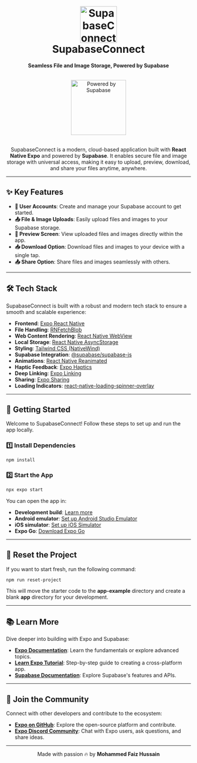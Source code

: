 <!-- SupabaseConnect README -->

<div align="center">
  <h1 align="center">
    <img 
      src="https://github.com/user-attachments/assets/2701a4b5-a364-44f5-9ca6-4b9d9dbbae20" 
      alt="SupabaseConnect Logo" 
      width="100" 
    />
    <br />
    SupabaseConnect
  </h1>
  <p align="center">
    <strong>Seamless File and Image Storage, Powered by Supabase</strong>
  </p>
  <br />
  <a href="https://supabase.com" target="_blank">
    <img 
      src="https://supabase.com/_next/image?url=https%3A%2F%2Ffrontend-assets.supabase.com%2Fwww%2F958cebbb2b8a%2F_next%2Fstatic%2Fmedia%2Fsupabase-logo-wordmark--dark.b36ebb5f.png&w=256&q=75&dpl=dpl_BakCk7MCcicyGwMdqKBzF7heZ3L6" 
      alt="Powered by Supabase" 
      width="150" 
    />
  </a>
</div>

<br />

<div align="center">
  <p>
    SupabaseConnect is a modern, cloud-based application built with <strong>React Native Expo</strong> and powered by <strong>Supabase</strong>. It enables secure file and image storage with universal access, making it easy to upload, preview, download, and share your files anytime, anywhere.
  </p>
</div>

---

## ✨ Key Features

- **🔐 User Accounts**: Create and manage your Supabase account to get started.
- **📤 File & Image Uploads**: Easily upload files and images to your Supabase storage.
- **👀 Preview Screen**: View uploaded files and images directly within the app.
- **📥 Download Option**: Download files and images to your device with a single tap.
- **📤 Share Option**: Share files and images seamlessly with others.

---

## 🛠 Tech Stack

SupabaseConnect is built with a robust and modern tech stack to ensure a smooth and scalable experience:

- **Frontend**: [Expo React Native](https://expo.dev/)
- **File Handling**: [RNFetchBlob](https://www.npmjs.com/package/rn-fetch-blob)
- **Web Content Rendering**: [React Native WebView](https://www.npmjs.com/package/react-native-webview)
- **Local Storage**: [React Native AsyncStorage](https://react-native-async-storage.github.io/async-storage/)
- **Styling**: [Tailwind CSS (NativeWind)](https://www.nativewind.dev/)
- **Supabase Integration**: [@supabase/supabase-js](https://supabase.com/docs/reference/javascript/)
- **Animations**: [React Native Reanimated](https://docs.swmansion.com/react-native-reanimated/)
- **Haptic Feedback**: [Expo Haptics](https://docs.expo.dev/versions/latest/sdk/haptics/)
- **Deep Linking**: [Expo Linking](https://docs.expo.dev/versions/latest/sdk/linking/)
- **Sharing**: [Expo Sharing](https://docs.expo.dev/versions/latest/sdk/sharing/)
- **Loading Indicators**: [react-native-loading-spinner-overlay](https://www.npmjs.com/package/react-native-loading-spinner-overlay)

---

## 🎉 Getting Started

Welcome to SupabaseConnect! Follow these steps to set up and run the app locally.

### 1️⃣ Install Dependencies

```bash
npm install
```

### 2️⃣ Start the App

```bash
npx expo start
```

You can open the app in:

- **Development build**: [Learn more](https://docs.expo.dev/develop/development-builds/introduction/)
- **Android emulator**: [Set up Android Studio Emulator](https://docs.expo.dev/workflow/android-studio-emulator/)
- **iOS simulator**: [Set up iOS Simulator](https://docs.expo.dev/workflow/ios-simulator/)
- **Expo Go**: [Download Expo Go](https://expo.dev/go)

---

## 🔄 Reset the Project

If you want to start fresh, run the following command:

```bash
npm run reset-project
```

This will move the starter code to the **app-example** directory and create a blank **app** directory for your development.

---

## 📚 Learn More

Dive deeper into building with Expo and Supabase:

- **[Expo Documentation](https://docs.expo.dev/)**: Learn the fundamentals or explore advanced topics.
- **[Learn Expo Tutorial](https://docs.expo.dev/tutorial/introduction/)**: Step-by-step guide to creating a cross-platform app.
- **[Supabase Documentation](https://supabase.com/docs)**: Explore Supabase's features and APIs.

---

## 🌟 Join the Community

Connect with other developers and contribute to the ecosystem:

- **[Expo on GitHub](https://github.com/expo/expo)**: Explore the open-source platform and contribute.
- **[Expo Discord Community](https://chat.expo.dev)**: Chat with Expo users, ask questions, and share ideas.

---

<div align="center">
  <p>Made with passion 🔥 by <strong>Mohammed Faiz Hussain</strong></p>
</div>
